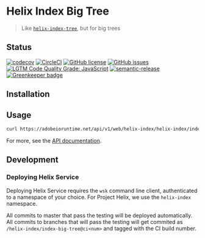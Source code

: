 # Helix Index Big Tree

> Like [`helix-index-tree`](https://github.com/adobe/helix-index-tree), but for big trees

## Status
[![codecov](https://img.shields.io/codecov/c/github/adobe/helix-index-big-tree.svg)](https://codecov.io/gh/adobe/helix-index-big-tree)
[![CircleCI](https://img.shields.io/circleci/project/github/adobe/helix-index-big-tree.svg)](https://circleci.com/gh/adobe/helix-index-big-tree)
[![GitHub license](https://img.shields.io/github/license/adobe/helix-index-big-tree.svg)](https://github.com/adobe/helix-index-big-tree/blob/master/LICENSE.txt)
[![GitHub issues](https://img.shields.io/github/issues/adobe/helix-index-big-tree.svg)](https://github.com/adobe/helix-index-big-tree/issues)
[![LGTM Code Quality Grade: JavaScript](https://img.shields.io/lgtm/grade/javascript/g/adobe/helix-index-big-tree.svg?logo=lgtm&logoWidth=18)](https://lgtm.com/projects/g/adobe/helix-index-big-tree)
[![semantic-release](https://img.shields.io/badge/%20%20%F0%9F%93%A6%F0%9F%9A%80-semantic--release-e10079.svg)](https://github.com/semantic-release/semantic-release) [![Greenkeeper badge](https://badges.greenkeeper.io/adobe/helix-index-big-tree.svg)](https://greenkeeper.io/)

## Installation

## Usage

```bash
curl https://adobeioruntime.net/api/v1/web/helix-index/helix-index/index-big-tree@v1
```

For more, see the [API documentation](docs/API.md).

## Development

### Deploying Helix Service

Deploying Helix Service requires the `wsk` command line client, authenticated to a namespace of your choice. For Project Helix, we use the `helix-index` namespace.

All commits to master that pass the testing will be deployed automatically. All commits to branches that will pass the testing will get commited as `/helix-index/index-big-tree@ci<num>` and tagged with the CI build number.
